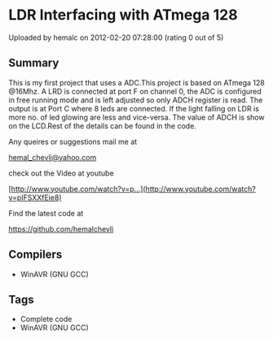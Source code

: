 # LDR Interfacing with ATmega 128

Uploaded by hemalc on 2012-02-20 07:28:00 (rating 0 out of 5)

## Summary

This is my first project that uses a ADC.This project is based on ATmega 128 @16Mhz. A LRD is connected at port F on channel 0, the ADC is configured in free running mode and is left adjusted so only ADCH register is read. The output is at Port C where 8 leds are connected. If the light falling on LDR is more no. of led glowing are less and vice-versa. The value of ADCH is show on the LCD.Rest of the details can be found in the code.


Any queires or suggestions mail me at  

[hemal\_chevli@yahoo.com](mailto:hemal_chevli@yahoo.com)


check out the Video at youtube  

[http://www.youtube.com/watch?v=p...](http://www.youtube.com/watch?v=pIFSXXfEie8)


Find the latest code at  

<https://github.com/hemalchevli>

## Compilers

- WinAVR (GNU GCC)

## Tags

- Complete code
- WinAVR (GNU GCC)
